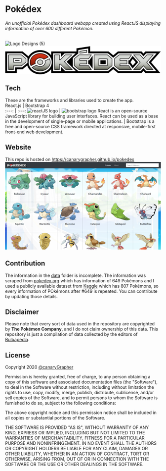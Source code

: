 # Pokédex
###### An unofficial Pokédex dashboard webapp created using ReactJS displaying information of over 600 different Pokémon.
![Logo Designs (5)](https://user-images.githubusercontent.com/27415791/155765410-fc7ddf59-d452-4d36-89da-d04e9a01690f.jpg)
![pokedex logo](https://github.com/canaryGrapher/pokedex/blob/master/src/images/pokedex.png?raw=true)

## Tech
These are the frameworks and libraries used to create the app.
<br />
   React.js   |   Bootstrap 4  
:---: | :---:
![reactJS logo](https://seeklogo.com/images/R/react-logo-7B3CE81517-seeklogo.com.png) | ![bootstrap logo](https://seeklogo.com/images/B/bootstrap-logo-3C30FB2A16-seeklogo.com.png) 
React is an open-source JavaScript library for building user interfaces. React can be used as a base in the development of single-page or mobile applications. | Bootstrap is a free and open-source CSS framework directed at responsive, mobile-first front-end web development. 

## Website
This repo is hosted on https://canarygrapher.github.io/pokedex
![Preview of the website](https://github.com/canaryGrapher/pokedex/blob/master/public/socialPreview.png?raw=true) 

## Contribution
The information in the [data](https://github.com/var-greyShader/pokedex/tree/master/src/data) folder is incomplete. The information was scraped from [pokedex.org](https://pokedex.org/) which has information of 649 Pokémons and I used a publicly available dataset from [Kaggle](https://www.kaggle.com/) which has 807 Pokémons, so every information of POkémons after #649 is repeated. You can contribute by updating those details.

## Disclaimer
Please note that every sort of data used in the repository are copyrighted by **The Pokémon Company**, and I do not claim ownership of this data. This repository is just a compilation of data collected by the editors of [Bulbapedia](https://bulbapedia.bulbagarden.net/wiki/Main_Page).

## License
Copyright 2020 [@canaryGrapher](https://github.com/canaryGrapher)

Permission is hereby granted, free of charge, to any person obtaining a copy of this software and associated documentation files (the "Software"), to deal in the Software without restriction, including without limitation the rights to use, copy, modify, merge, publish, distribute, sublicense, and/or sell copies of the Software, and to permit persons to whom the Software is furnished to do so, subject to the following conditions:

The above copyright notice and this permission notice shall be included in all copies or substantial portions of the Software.

THE SOFTWARE IS PROVIDED "AS IS", WITHOUT WARRANTY OF ANY KIND, EXPRESS OR IMPLIED, INCLUDING BUT NOT LIMITED TO THE WARRANTIES OF MERCHANTABILITY, FITNESS FOR A PARTICULAR PURPOSE AND NONINFRINGEMENT. IN NO EVENT SHALL THE AUTHORS OR COPYRIGHT HOLDERS BE LIABLE FOR ANY CLAIM, DAMAGES OR OTHER LIABILITY, WHETHER IN AN ACTION OF CONTRACT, TORT OR OTHERWISE, ARISING FROM, OUT OF OR IN CONNECTION WITH THE SOFTWARE OR THE USE OR OTHER DEALINGS IN THE SOFTWARE.
